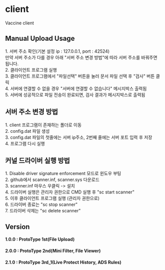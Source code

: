 # client
Vaccine client

<h2>Manual Upload Usage</h2>
1. 서버 주소 확인(기본 설정 ip : 127.0.0.1, port : 42524)<br>
	만약 서버 주소가 다를 경우 아래 "서버 주소 변경 방법"에 따라 서버 주소를 바꿔주면 됩니다.<br>
2. 클라이언트 프로그램 실행<br>
3. 클라이언트 프로그램에서 "파일선택" 버튼을 눌러 문서 파일 선택 후 "검사" 버튼 클릭<br>
4. 서버에 연결할 수 없을 경우 "서버에 연결할 수 없습니다" 메시지박스 출력됨<br>
5. 서버에 성공적으로 파일 전송이 완료되면, 검사 결과가 메시지박스로 출력됨<br>

<h2>서버 주소 변경 방법</h2>
1. client 프로그램이 존재하는 폴더로 이동<br>
2. config.dat 파일 생성<br>
3. config.dat 파일의 첫줄에는 서버 ip주소, 2번째 줄에는 서버 포트 입력 후 저장<br>
4. 프로그램 다시 실행<br>

<h2>커널 드라이버 실행 방법</h2>
1. Disable driver signature enforcement 모드로 윈도우 부팅<br>
2. github에서 scanner.inf, scanner.sys 다운로드<br>
3. scanner.inf 마우스 우클릭 -> 설치<br>
4. 드라이버 실행은 관리자 권한으로 CMD 실행 후 "sc start scanner"<br>
5. 이후 클라이언트 프로그램 실행 (관리자 권한으로)<br>
6. 드라이버 종료는 "sc stop scanner"<br>
7. 드라이버 삭제는 "sc delete scanner"<br>

<h2>Version</h2>
<h4>1.0.0 : ProtoType 1st(File Upload)</h4>
<h4>2.0.0 : ProtoType 2nd(Mini Filter, File Viewer)</h4>
<h4>2.1.0 : ProtoType 3rd_1(Live Protect History, ADS Rules)</h4>
